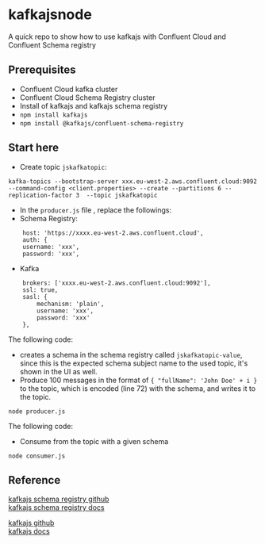 # kafkajsnode


A quick repo to show how to use kafkajs with Confluent Cloud and Confluent Schema registry 

## Prerequisites  

* Confluent Cloud kafka cluster 
* Confluent Cloud Schema Registry cluster
* Install of kafkajs and kafkajs schema registry
 * `npm install kafkajs`
 * `npm install @kafkajs/confluent-schema-registry` 


## Start here

* Create topic `jskafkatopic`: 

```
kafka-topics --bootstrap-server xxx.eu-west-2.aws.confluent.cloud:9092 --command-config <client.properties> --create --partitions 6 --replication-factor 3  --topic jskafkatopic
```

* In the `producer.js` file , replace the followings:
 * Schema Registry:
```
    host: 'https://xxxx.eu-west-2.aws.confluent.cloud',
    auth: {
    username: 'xxx',
    password: 'xxx',
```

  * Kafka 
```
    brokers: ['xxxx.eu-west-2.aws.confluent.cloud:9092'],
    ssl: true,
    sasl: {
        mechanism: 'plain',
        username: 'xxx',
        password: 'xxx'
    },
```

The following code: 
* creates a schema in the schema registry called `jskafkatopic-value`, since this is the expected schema subject name to the used topic, it's shown in the UI as well.   
* Produce 100 messages in the format of `{ "fullName": 'John Doe' + i }` to the topic, which is encoded (line 72) with the schema, and writes it to the topic. 


```
node producer.js
```

The following code: 
* Consume from the topic with a given schema 

```
node consumer.js
```


## Reference 

[kafkajs schema registry github](https://github.com/kafkajs/confluent-schema-registry/tree/a3921d3cbd203eb7c41a0cb321b12a2608c7ecd8)  
[kafkajs schema registry docs](https://kafkajs.github.io/confluent-schema-registry/)


[kafkajs github](https://github.com/tulios/kafkajs)  
[kafkajs docs](https://kafka.js.org/)